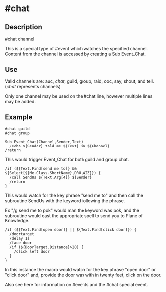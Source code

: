 # \#chat

## Description

\#chat channel

This is a special type of \#event which watches the specified channel. Content from the channel is accessed by creating a Sub Event\_Chat.

## Use

Valid channels are: auc, _chat_, guild, group, raid, ooc, say, shout, and tell. (_chat_ represents channels)

Only one channel may be used on the \#chat line, however multiple lines may be added.

## Example

```text
#chat guild
#chat group

Sub Event_Chat(Channel,Sender,Text)
  /echo ${Sender} told me ${Text} in ${Channel}
/return
```

This would trigger Event\_Chat for both guild and group chat.

```text
/if (${Text.Find[send me to]} && ${Select[${Me.Class.ShortName},DRU,WIZ]}) {
  /call SendUs ${Text.Arg[4]} ${Sender}
  /return
}
```

This would watch for the key phrase "send me to" and then call the subroutine SendUs with the keyword following the phrase.

Ex "/g send me to pok" would man the keyword was pok, and the subroutine would cast the appropriate spell to send you to Plane of Knowledge.

```text
/if (${Text.Find[open door]} || ${Text.Find[click door]}) {
  /doortarget
  /delay 1s
  /face door
  /if (${DoorTarget.Distance}>20) {
    /click left door
  }
}
```

In this instance the macro would watch for the key phrase "open door" or "click door" and, provide the door was with in twenty feet, click on the door.

Also see here for information on \#events and the \#chat special event.
